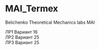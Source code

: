 # MAI_Termex
Belichenko Theoretical Mechanics labs MAI

ЛР1 Вариант 16\
ЛР2 Вариант 25\
ЛР3 Вариант 25
